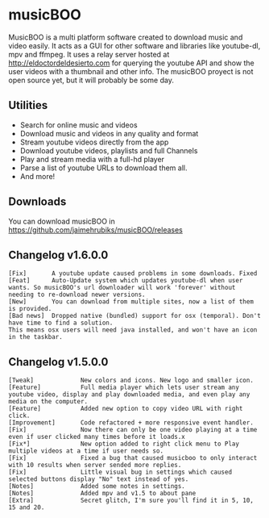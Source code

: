 # musicBOO

MusicBOO is a multi platform software created to download music and video easily. It acts as a GUI for other software and libraries like youtube-dl, mpv and ffmpeg. It uses a relay server hosted at http://eldoctordeldesierto.com for querying the youtube API and show the user videos with a thumbnail and other info. The musicBOO proyect is not open source yet, but it will probably be some day.

## Utilities

 - Search for online music and videos
 - Download music and videos in any quality and format
 - Stream youtube videos directly from the app
 - Download youtube videos, playlists and full Channels
 - Play and stream media with a full-hd player
 - Parse a list of youtube URLs to download them all.
 - And more!

## Downloads

You can download musicBOO in https://github.com/jaimehrubiks/musicBOO/releases

## Changelog v1.6.0.0

	[Fix]		A youtube update caused problems in some downloads. Fixed
	[Feat] 		Auto-Update system which updates youtube-dl when user wants. So musicBOO's url downloader will work 'forever' without needing to re-download newer versions.
	[New]		You can download from multiple sites, now a list of them is provided.
	[Bad news]	Dropped native (bundled) support for osx (temporal). Don't have time to find a solution.
	This means osx users will need java installed, and won't have an icon in the taskbar.

## Changelog v1.5.0.0

    [Tweak] 		    New colors and icons. New logo and smaller icon.
    [Feature] 		    Full media player which lets user stream any youtube video, display and play downloaded media, and even play any media on the computer.
    [Feature] 		    Added new option to copy video URL with right click.
	[Improvement] 	    Code refactored + more responsive event handler.
    [Fix] 			    Now there can only be one video playing at a time even if user clicked many times before it loads.x
    [Fix*] 			    New option added to right click menu to Play multiple videos at a time if user needs so.
    [Fix] 			    Fixed a bug that caused musicboo to only interact with 10 results when server sended more replies.
    [Fix] 			    Little visual bug in settings which caused selected buttons display "No" text instead of yes.
    [Notes] 		    Added some notes in settings.
    [Notes] 		    Added mpv and v1.5 to about pane
    [Extra]			    Secret glitch, I'm sure you'll find it in 5, 10, 15 and 20.
